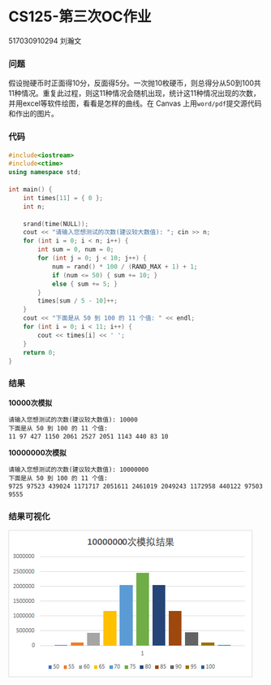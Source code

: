 # CS125-第三次OC作业

517030910294 刘瀚文

### 问题

假设抛硬币时正面得10分，反面得5分。一次抛10枚硬币，则总得分从50到100共11种情况。重复此过程，则这11种情况会随机出现，统计这11种情况出现的次数，并用excel等软件绘图，看看是怎样的曲线。在 Canvas 上用`word/pdf`提交源代码和作出的图片。

### 代码

```cpp
#include<iostream>
#include<ctime>
using namespace std;

int main() {
	int times[11] = { 0 };
	int n;

	srand(time(NULL));
	cout << "请输入您想测试的次数(建议较大数值): "; cin >> n;
	for (int i = 0; i < n; i++) {
		int sum = 0, num = 0;
		for (int j = 0; j < 10; j++) {
			num = rand() * 100 / (RAND_MAX + 1) + 1;
			if (num <= 50) { sum += 10; }
			else { sum += 5; }
		}
		times[sum / 5 - 10]++;
	}
	cout << "下面是从 50 到 100 的 11 个值: " << endl;
	for (int i = 0; i < 11; i++) {
		cout << times[i] << ' ';
	}
	return 0;
}
```

### 结果

**10000次模拟**

```
请输入您想测试的次数(建议较大数值): 10000                                      
下面是从 50 到 100 的 11 个值:                                              
11 97 427 1150 2061 2527 2051 1143 440 83 10  
```

**10000000次模拟**

```
请输入您想测试的次数(建议较大数值): 10000000                                  
下面是从 50 到 100 的 11 个值:                                               
9725 97523 439024 1171717 2051611 2461019 2049243 1172958 440122 97503 9555
```

### 结果可视化

![image-20200324223633641](CS125-第三次OC作业/image-20200324223633641.png)

